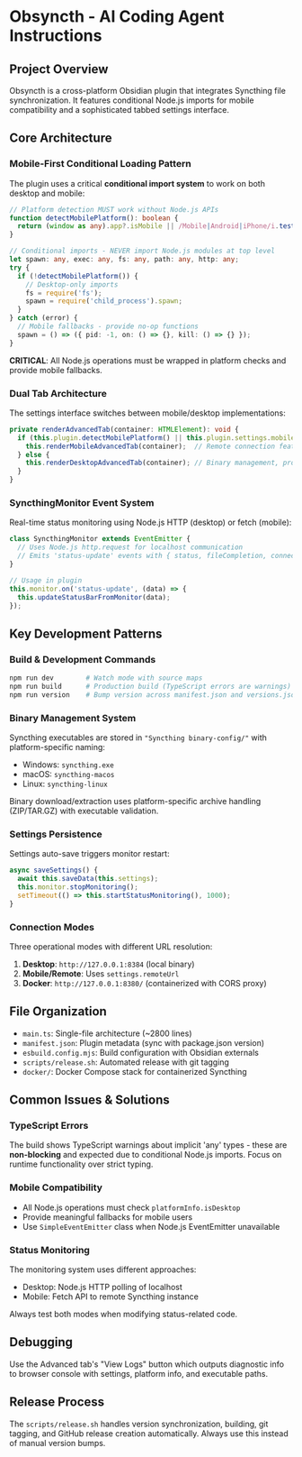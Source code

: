 # Obsyncth - AI Coding Agent Instructions

## Project Overview
Obsyncth is a cross-platform Obsidian plugin that integrates Syncthing file synchronization. It features conditional Node.js imports for mobile compatibility and a sophisticated tabbed settings interface.

## Core Architecture

### Mobile-First Conditional Loading Pattern
The plugin uses a critical **conditional import system** to work on both desktop and mobile:

```typescript
// Platform detection MUST work without Node.js APIs
function detectMobilePlatform(): boolean {
  return (window as any).app?.isMobile || /Mobile|Android|iPhone/i.test(navigator.userAgent);
}

// Conditional imports - NEVER import Node.js modules at top level
let spawn: any, exec: any, fs: any, path: any, http: any;
try {
  if (!detectMobilePlatform()) {
    // Desktop-only imports
    fs = require('fs');
    spawn = require('child_process').spawn;
  }
} catch (error) {
  // Mobile fallbacks - provide no-op functions
  spawn = () => ({ pid: -1, on: () => {}, kill: () => {} });
}
```

**CRITICAL**: All Node.js operations must be wrapped in platform checks and provide mobile fallbacks.

### Dual Tab Architecture
The settings interface switches between mobile/desktop implementations:

```typescript
private renderAdvancedTab(container: HTMLElement): void {
  if (this.plugin.detectMobilePlatform() || this.plugin.settings.mobileMode) {
    this.renderMobileAdvancedTab(container);  // Remote connection features
  } else {
    this.renderDesktopAdvancedTab(container); // Binary management, process control
  }
}
```

### SyncthingMonitor Event System
Real-time status monitoring using Node.js HTTP (desktop) or fetch (mobile):

```typescript
class SyncthingMonitor extends EventEmitter {
  // Uses Node.js http.request for localhost communication
  // Emits 'status-update' events with { status, fileCompletion, connectedDevicesCount }
}

// Usage in plugin
this.monitor.on('status-update', (data) => {
  this.updateStatusBarFromMonitor(data);
});
```

## Key Development Patterns

### Build & Development Commands
```bash
npm run dev        # Watch mode with source maps
npm run build      # Production build (TypeScript errors are warnings)
npm run version    # Bump version across manifest.json and versions.json
```

### Binary Management System
Syncthing executables are stored in `"Syncthing binary-config/"` with platform-specific naming:
- Windows: `syncthing.exe`
- macOS: `syncthing-macos` 
- Linux: `syncthing-linux`

Binary download/extraction uses platform-specific archive handling (ZIP/TAR.GZ) with executable validation.

### Settings Persistence
Settings auto-save triggers monitor restart:
```typescript
async saveSettings() {
  await this.saveData(this.settings);
  this.monitor.stopMonitoring();
  setTimeout(() => this.startStatusMonitoring(), 1000);
}
```

### Connection Modes
Three operational modes with different URL resolution:
1. **Desktop**: `http://127.0.0.1:8384` (local binary)
2. **Mobile/Remote**: Uses `settings.remoteUrl`
3. **Docker**: `http://127.0.0.1:8380/` (containerized with CORS proxy)

## File Organization

- `main.ts`: Single-file architecture (~2800 lines)
- `manifest.json`: Plugin metadata (sync with package.json version)
- `esbuild.config.mjs`: Build configuration with Obsidian externals
- `scripts/release.sh`: Automated release with git tagging
- `docker/`: Docker Compose stack for containerized Syncthing

## Common Issues & Solutions

### TypeScript Errors
The build shows TypeScript warnings about implicit 'any' types - these are **non-blocking** and expected due to conditional Node.js imports. Focus on runtime functionality over strict typing.

### Mobile Compatibility
- All Node.js operations must check `platformInfo.isDesktop`
- Provide meaningful fallbacks for mobile users
- Use `SimpleEventEmitter` class when Node.js EventEmitter unavailable

### Status Monitoring
The monitoring system uses different approaches:
- Desktop: Node.js HTTP polling of localhost
- Mobile: Fetch API to remote Syncthing instance

Always test both modes when modifying status-related code.

## Debugging
Use the Advanced tab's "View Logs" button which outputs diagnostic info to browser console with settings, platform info, and executable paths.

## Release Process
The `scripts/release.sh` handles version synchronization, building, git tagging, and GitHub release creation automatically. Always use this instead of manual version bumps.
